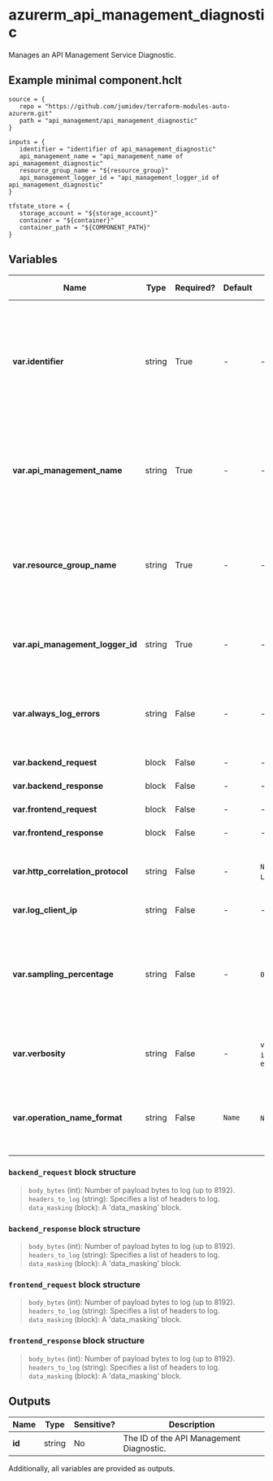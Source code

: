# azurerm_api_management_diagnostic

Manages an API Management Service Diagnostic.

## Example minimal component.hclt

```hcl
source = {
   repo = "https://github.com/jumidev/terraform-modules-auto-azurerm.git" 
   path = "api_management/api_management_diagnostic" 
}

inputs = {
   identifier = "identifier of api_management_diagnostic" 
   api_management_name = "api_management_name of api_management_diagnostic" 
   resource_group_name = "${resource_group}" 
   api_management_logger_id = "api_management_logger_id of api_management_diagnostic" 
}

tfstate_store = {
   storage_account = "${storage_account}" 
   container = "${container}" 
   container_path = "${COMPONENT_PATH}" 
}

```

## Variables

| Name | Type | Required? |  Default  |  possible values |  Description |
| ---- | ---- | --------- |  ----------- | ----------- | ----------- |
| **var.identifier** | string | True | -  |  -  |  The diagnostic identifier for the API Management Service. At this time the supported values are `applicationinsights` and `azuremonitor`. Changing this forces a new resource to be created. | 
| **var.api_management_name** | string | True | -  |  -  |  The Name of the API Management Service where this Diagnostic should be created. Changing this forces a new resource to be created. | 
| **var.resource_group_name** | string | True | -  |  -  |  The Name of the Resource Group where the API Management Service exists. Changing this forces a new resource to be created. | 
| **var.api_management_logger_id** | string | True | -  |  -  |  The id of the target API Management Logger where the API Management Diagnostic should be saved. | 
| **var.always_log_errors** | string | False | -  |  -  |  Always log errors. Send telemetry if there is an erroneous condition, regardless of sampling settings. | 
| **var.backend_request** | block | False | -  |  -  |  A `backend_request` block. | 
| **var.backend_response** | block | False | -  |  -  |  A `backend_response` block. | 
| **var.frontend_request** | block | False | -  |  -  |  A `frontend_request` block. | 
| **var.frontend_response** | block | False | -  |  -  |  A `frontend_response` block. | 
| **var.http_correlation_protocol** | string | False | -  |  `None`, `Legacy`, `W3C`  |  The HTTP Correlation Protocol to use. Possible values are `None`, `Legacy` or `W3C`. | 
| **var.log_client_ip** | string | False | -  |  -  |  Log client IP address. | 
| **var.sampling_percentage** | string | False | -  |  `0.0`, `100.0`  |  Sampling (%). For high traffic APIs, please read this [documentation](https://docs.microsoft.com/azure/api-management/api-management-howto-app-insights#performance-implications-and-log-sampling) to understand performance implications and log sampling. Valid values are between `0.0` and `100.0`. | 
| **var.verbosity** | string | False | -  |  `verbose`, `information`, `error`  |  Logging verbosity. Possible values are `verbose`, `information` or `error`. | 
| **var.operation_name_format** | string | False | `Name`  |  `Name`, `Url`  |  The format of the Operation Name for Application Insights telemetries. Possible values are `Name`, and `Url`. Defaults to `Name`. | 

### `backend_request` block structure

>`body_bytes` (int): Number of payload bytes to log (up to 8192).
>`headers_to_log` (string): Specifies a list of headers to log.
>`data_masking` (block): A 'data_masking' block.

### `backend_response` block structure

>`body_bytes` (int): Number of payload bytes to log (up to 8192).
>`headers_to_log` (string): Specifies a list of headers to log.
>`data_masking` (block): A 'data_masking' block.

### `frontend_request` block structure

>`body_bytes` (int): Number of payload bytes to log (up to 8192).
>`headers_to_log` (string): Specifies a list of headers to log.
>`data_masking` (block): A 'data_masking' block.

### `frontend_response` block structure

>`body_bytes` (int): Number of payload bytes to log (up to 8192).
>`headers_to_log` (string): Specifies a list of headers to log.
>`data_masking` (block): A 'data_masking' block.



## Outputs

| Name | Type | Sensitive? | Description |
| ---- | ---- | --------- | --------- |
| **id** | string | No  | The ID of the API Management Diagnostic. | 

Additionally, all variables are provided as outputs.
